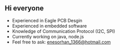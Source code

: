 ## Hi everyone

- Experienced in Eagle PCB Desgin
- Experienced in embedded software
- Knowledge of Communication Protocol (I2C, SPI)
- Currently working on java, node.js
- Feel free to ask: enesorhan_1366@hotmail.com



